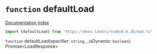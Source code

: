 # `function` defaultLoad

[Documentation Index](../README.md)

```ts
import {defaultLoad} from "https://deno.land/x/tsa@v0.0.36/mod.ts"
```

`function` defaultLoad(specifier: `string`, \_isDynamic: `boolean`): Promise\<LoadResponse>

